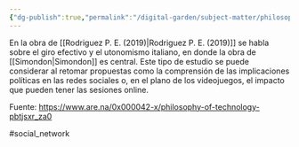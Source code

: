 ```yaml
---
{"dg-publish":true,"permalink":"/digital-garden/subject-matter/philosophy-of-technology/fundamento-afectivo-emotivo-en-simondon/"}
---
```


En la obra de [[Rodriguez P. E. (2019)\|Rodriguez P. E. (2019)]] se habla sobre el giro efectivo y el utonomismo italiano, en donde la obra de [[Simondon\|Simondon]] es central. Este tipo de estudio se puede considerar al retomar propuestas como la comprensión de las implicaciones políticas en las redes sociales o, en el plano de los videojuegos, el impacto que pueden tener las sesiones online. 

Fuente: https://www.are.na/0x000042-x/philosophy-of-technology-pbtjsxr_za0

#social_network 